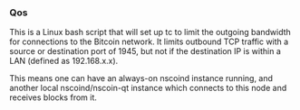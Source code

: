 ### Qos ###

This is a Linux bash script that will set up tc to limit the outgoing bandwidth for connections to the Bitcoin network. It limits outbound TCP traffic with a source or destination port of 1945, but not if the destination IP is within a LAN (defined as 192.168.x.x).

This means one can have an always-on nscoind instance running, and another local nscoind/nscoin-qt instance which connects to this node and receives blocks from it.

